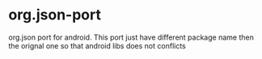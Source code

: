 # org.json-port
org.json port for android. This port just have different package name then the orignal one so that android libs does not conflicts
